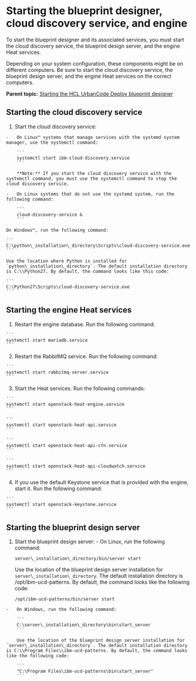 # Starting the blueprint designer, cloud discovery service, and engine

To start the blueprint designer and its associated services, you must start the cloud discovery service, the blueprint design server, and the engine Heat services.

Depending on your system configuration, these components might be on different computers. Be sure to start the cloud discovery service, the blueprint design server, and the engine Heat services on the correct computers.

**Parent topic:** [Starting the HCL UrbanCode Deploy blueprint designer](../../com.edt.doc/topics/runProduct.md)

## Starting the cloud discovery service

1.   Start the cloud discovery service: 

    -   On Linux™ systems that manage services with the systemd system manager, use the systemctl command:

        ```
        systemctl start ibm-cloud-discovery.service
        ```

        **Note:** If you start the cloud discovery service with the systemctl command, you must use the systemctl command to stop the cloud discovery service.

    -   On Linux systems that do not use the systemd system, run the following command:

        ```
        cloud-discovery-service &
        ```

    On Windows™, run the following command:

    ```
    C:\python\_installation\_directory\Scripts\cloud-discovery-service.exe
    ```

    Use the location where Python is installed for `python\_installation\_directory`. The default installation directory is C:\\Python27. By default, the command looks like this code:

    ```
    C:\Python27\Scripts\cloud-discovery-service.exe
    ```


## Starting the engine Heat services

1.   Restart the engine database. Run the following command:

    ```
    systemctl start mariadb.service
    ```

2.   Restart the RabbitMQ service. Run the following command:

    ```
    systemctl start rabbitmq-server.service
    ```

3.   Start the Heat services. Run the following commands:

    ```
    systemctl start openstack-heat-engine.service
    ```

    ```
    systemctl start openstack-heat-api.service
    ```

    ```
    systemctl start openstack-heat-api-cfn.service
    ```

    ```
    systemctl start openstack-heat-api-cloudwatch.service
    ```

4.   If you use the default Keystone service that is provided with the engine, start it. Run the following command:

    ```
    systemctl start openstack-keystone.service
    ```


## Starting the blueprint design server

1.   Start the blueprint design server: 
    -   On Linux, run the following command:

        ```
        server\_installation\_directory/bin/server start
        ```

        Use the location of the blueprint design server installation for `server\_installation\_directory`. The default installation directory is /opt/ibm-ucd-patterns. By default, the command looks like the following code:

        ```
        /opt/ibm-ucd-patterns/bin/server start
        ```

    -   On Windows, run the following command:

        ```
        C:\server\_installation\_directory\bin\start_server
        ```

        Use the location of the blueprint design server installation for `server\_installation\_directory`. The default installation directory is C:\\Program Files\\ibm-ucd-patterns. By default, the command looks like the following code:

        ```
        "C:\Program Files\ibm-ucd-patterns\bin\start_server"
        ```


